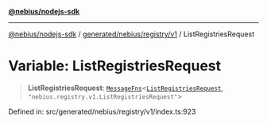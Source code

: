 [**@nebius/nodejs-sdk**](../../../../../README.md)

***

[@nebius/nodejs-sdk](../../../../../README.md) / [generated/nebius/registry/v1](../README.md) / ListRegistriesRequest

# Variable: ListRegistriesRequest

> **ListRegistriesRequest**: [`MessageFns`](../../../../../runtime/protos/core/interfaces/MessageFns.md)\<[`ListRegistriesRequest`](../interfaces/ListRegistriesRequest.md), `"nebius.registry.v1.ListRegistriesRequest"`\>

Defined in: src/generated/nebius/registry/v1/index.ts:923
